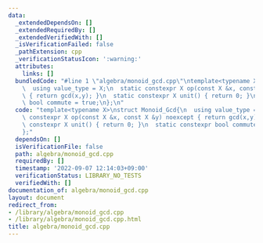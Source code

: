 ```yaml
---
data:
  _extendedDependsOn: []
  _extendedRequiredBy: []
  _extendedVerifiedWith: []
  _isVerificationFailed: false
  _pathExtension: cpp
  _verificationStatusIcon: ':warning:'
  attributes:
    links: []
  bundledCode: "#line 1 \"algebra/monoid_gcd.cpp\"\ntemplate<typename X>\nstruct Monoid_Gcd{\n\
    \  using value_type = X;\n  static constexpr X op(const X &x, const X &y) noexcept\
    \ { return gcd(x,y); }\n  static constexpr X unit() { return 0; }\n  static constexpr\
    \ bool commute = true;\n};\n"
  code: "template<typename X>\nstruct Monoid_Gcd{\n  using value_type = X;\n  static\
    \ constexpr X op(const X &x, const X &y) noexcept { return gcd(x,y); }\n  static\
    \ constexpr X unit() { return 0; }\n  static constexpr bool commute = true;\n\
    };"
  dependsOn: []
  isVerificationFile: false
  path: algebra/monoid_gcd.cpp
  requiredBy: []
  timestamp: '2022-09-07 12:14:03+09:00'
  verificationStatus: LIBRARY_NO_TESTS
  verifiedWith: []
documentation_of: algebra/monoid_gcd.cpp
layout: document
redirect_from:
- /library/algebra/monoid_gcd.cpp
- /library/algebra/monoid_gcd.cpp.html
title: algebra/monoid_gcd.cpp
---
```


